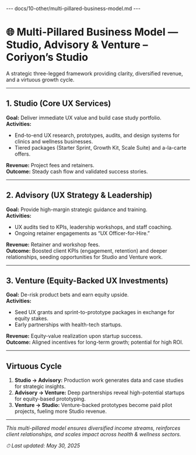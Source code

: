 --- docs/10-other/multi-pillared-business-model.md ---
# 🌐 Multi-Pillared Business Model — Studio, Advisory & Venture – Coriyon’s Studio

A strategic three-legged framework providing clarity, diversified revenue, and a virtuous growth cycle.

---

## 1. Studio (Core UX Services)

**Goal:** Deliver immediate UX value and build case study portfolio.  
**Activities:**

* End-to-end UX research, prototypes, audits, and design systems for clinics and wellness businesses.  
* Tiered packages (Starter Sprint, Growth Kit, Scale Suite) and a-la-carte offers.

**Revenue:** Project fees and retainers.  
**Outcome:** Steady cash flow and validated success stories.

---

## 2. Advisory (UX Strategy & Leadership)

**Goal:** Provide high-margin strategic guidance and training.  
**Activities:**

* UX audits tied to KPIs, leadership workshops, and staff coaching.  
* Ongoing retainer engagements as “UX Officer-for-Hire.”

**Revenue:** Retainer and workshop fees.  
**Outcome:** Boosted client KPIs (engagement, retention) and deeper relationships, seeding opportunities for Studio and Venture work.

---

## 3. Venture (Equity-Backed UX Investments)

**Goal:** De-risk product bets and earn equity upside.  
**Activities:**

* Seed UX grants and sprint-to-prototype packages in exchange for equity stakes.  
* Early partnerships with health-tech startups.

**Revenue:** Equity-value realization upon startup success.  
**Outcome:** Aligned incentives for long-term growth; potential for high ROI.

---

## Virtuous Cycle

1. **Studio → Advisory:** Production work generates data and case studies for strategic insights.  
2. **Advisory → Venture:** Deep partnerships reveal high-potential startups for equity-based prototyping.  
3. **Venture → Studio:** Venture-backed prototypes become paid pilot projects, fueling more Studio revenue.

---

*This multi-pillared model ensures diversified income streams, reinforces client relationships, and scales impact across health & wellness sectors.*

_⏱ Last updated: May 30, 2025_  
